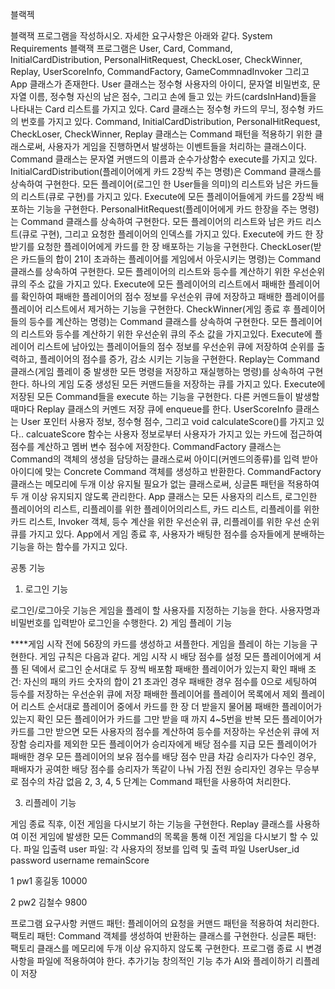 블랙젝 

블랙잭 프로그램을 작성하시오. 자세한 요구사항은 아래와 같다.
System Requirements
블랙잭 프로그램은 User, Card, Command, InitialCardDistribution, PersonalHitRequest, CheckLoser, CheckWinner, Replay, UserScoreInfo, CommandFactory, GameCommnadInvoker 그리고 App 클래스가 존재한다.
User 클래스는 정수형 사용자의 아이디, 문자열 비밀번호, 문자열 이름, 정수형 자신의 남은 점수, 그리고 손에 들고 있는 카드(cardsInHand)들을 나타내는 Card 리스트를 가지고 있다.
Card 클래스는 정수형 카드의 무늬, 정수형 카드의 번호를 가지고 있다.
Command, InitialCardDistribution, PersonalHitRequest, CheckLoser, CheckWinner, Replay 클래스는 Command 패턴을 적용하기 위한 클래스로써, 사용자가 게임을 진행하면서 발생하는 이벤트들을 처리하는 클래스이다.
Command 클래스는 문자열 커맨드의 이름과 순수가상함수 execute를 가지고 있다.
InitialCardDistribution(플레이어에게 카드 2장씩 주는 명령)은 Command 클래스를 상속하여 구현한다. 모든 플레이어(로그인 한 User들을 의미)의 리스트와 남은 카드들의 리스트(큐로 구현)를 가지고 있다. Execute에 모든 플레이어들에게 카드를 2장씩 배포하는 기능을 구현한다.
PersonalHitRequest(플레이어에게 카드 한장을 주는 명령)는 Command 클래스를 상속하여 구현한다. 모든 플레이어의 리스트와 남은 카드 리스트(큐로 구현), 그리고 요청한 플레이어의 인덱스를 가지고 있다. Execute에 카드 한 장 받기를 요청한 플레이어에게 카드를 한 장 배포하는 기능을 구현한다.
CheckLoser(받은 카드들의 합이 21이 초과하는 플레이어를 게임에서 아웃시키는 명령)는 Command 클래스를 상속하여 구현한다. 모든 플레이어의 리스트와 등수를 계산하기 위한 우선순위 큐의 주소 값을 가지고 있다. Execute에 모든 플레이어의 리스트에서 패배한 플레이어를 확인하여 패배한 플레이어의 점수 정보를 우선순위 큐에 저장하고 패배한 플레이어를 플레이어 리스트에서 제거하는 기능을 구현한다.
CheckWinner(게임 종료 후 플레이어들의 등수를 계산하는 명령)는 Command 클래스를 상속하여 구현한다. 모든 플레이어의 리스트와 등수를 계산하기 위한 우선순위 큐의 주소 값을 가지고있다. Execute에 플레이어 리스트에 남아있는 플레이어들의 점수 정보를 우선순위 큐에 저장하여 순위를 출력하고, 플레이어의 점수를 증가, 감소 시키는 기능을 구현한다.
Replay는 Command 클래스(게임 플레이 중 발생한 모든 명령을 저장하고 재실행하는 명령)를 상속하여 구현한다. 하나의 게임 도중 생성된 모든 커맨드들을 저장하는 큐를 가지고 있다. Execute에 저장된 모든 Command들을 execute 하는 기능을 구현한다. 다른 커멘드들이 발생할 때마다 Replay 클래스의 커멘드 저장 큐에 enqueue를 한다.
UserScoreInfo 클래스는 User 포인터 사용자 정보, 정수형 점수, 그리고 void calculateScore()를 가지고 있다.. calcuateScore 함수는 사용자 정보로부터 사용자가 가지고 있는 카드에 접근하여 점수를 계산하고 멤버 변수 점수에 저장한다.
CommandFactory 클래스는 Command의 객체의 생성을 담당하는 클래스로써 아이디(커멘드의종류)를 입력 받아 아이디에 맞는 Concrete Command 객체를 생성하고 반환한다. CommandFactory 클래스는 메모리에 두개 이상 유지될 필요가 없는 클래스로써, 싱글톤 패턴을 적용하여 두 개 이상 유지되지 않도록 관리한다.
App 클래스는 모든 사용자의 리스트, 로그인한 플레이어의 리스트, 리플레이를 위한 플레이어의리스트, 카드 리스트, 리플레이를 위한 카드 리스트, Invoker 객체, 등수 계산을 위한 우선순위 큐, 리플레이를 위한 우선 순위 큐를 가지고 있다.
App에서 게임 종료 후, 사용자가 배팅한 점수를 승자들에게 분배하는 기능을 하는 함수를 가지고 있다.


공통 기능
1) 로그인 기능

로그인/로그아웃 기능은 게임을 플레이 할 사용자를 지정하는 기능을 한다. 사용자명과 비밀번호를 입력받아 로그인을 수행한다.
2) 게임 플레이 기능

****게임 시작 전에 56장의 카드를 생성하고 셔플한다.
게임을 플레이 하는 기능을 구현한다. 게임 규칙은 다음과 같다.
게임 시작 시 배당 점수를 설정
모든 플레이어에게 셔플 된 덱에서 로그인 순서대로 두 장씩 배포함
패배한 플레이어가 있는지 확인
패배 조건: 자신의 패의 카드 숫자의 합이 21 초과인 경우
패배한 경우 점수를 0으로 세팅하여 등수를 저장하는 우선순위 큐에 저장
패배한 플레이어를 플레이어 목록에서 제외
플레이어 리스트 순서대로 플레이어 중에서 카드를 한 장 더 받을지 물어봄
패배한 플레이어가 있는지 확인
모든 플레이어가 카드를 그만 받을 때 까지 4~5번을 반복
모든 플레이어가 카드를 그만 받으면 모든 사용자의 점수를 계산하여 등수를 저장하는 우선순위 큐에 저장함
승리자를 제외한 모든 플레이어가 승리자에게 배당 점수를 지급
모든 플레이어가 패배한 경우 모든 플레이어의 보유 점수를 배당 점수 만큼 차감
승리자가 다수인 경우, 패배자가 공여한 배당 점수를 승리자가 똑같이 나눠 가짐
전원 승리자인 경우는 무승부로 점수의 차감 없음
2, 3, 4, 5 단계는 Command 패턴을 사용하여 처리한다.

3) 리플레이 기능

게임 종료 직후, 이전 게임을 다시보기 하는 기능을 구현한다.
Replay 클래스를 사용하여 이전 게임에 발생한 모든 Command의 목록을 통해 이전 게임을 다시보기 할 수 있다.
파일 입출력
user 파일: 각 사용자의 정보를 입력 및 출력 파일
UserUser_id   password       username      remainScore

1             pw1            홍길동        10000

2             pw2            김철수        9800

프로그램 요구사항
커맨드 패턴: 플레이어의 요청을 커맨드 패턴을 적용하여 처리한다.
팩토리 패턴: Command 객체를 생성하여 반환하는 클래스를 구현한다.
싱글톤 패턴: 팩토리 클래스를 메모리에 두개 이상 유지하지 않도록 구현한다.
프로그램 종료 시 변경사항을 파일에 적용하여야 한다.
추가기능
창의적인 기능 추가
AI와 플레이하기
리플레이 저장

